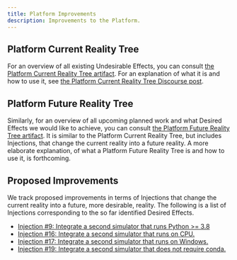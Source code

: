 ```yaml
---
title: Platform Improvements
description: Improvements to the Platform.
---
```

## Platform Current Reality Tree

For an overview of all existing Undesirable Effects, you can consult [the Platform Current Reality Tree artifact](https://link.excalidraw.com/readonly/wtdsu2JWW5qINtJpQJ1O). For an explanation of what it is and how to use it, see [the Platform Current Reality Tree Discourse post](https://thousandbrains.discourse.group/t/platform-current-reality-tree/776).

## Platform Future Reality Tree

Similarly, for an overview of all upcoming planned work and what Desired Effects we would like to achieve, you can consult [the Platform Future Reality Tree artifact](https://link.excalidraw.com/readonly/1zkoPDpkfKlbyGfCaLsY). It is similar to the Platform Current Reality Tree, but includes Injections, that change the current reality into a future reality. A more elaborate explanation, of what a Platform Future Reality Tree is and how to use it, is forthcoming.

## Proposed Improvements

We track proposed improvements in terms of Injections that change the current reality into a future, more desirable, reality. The following is a list of Injections corresponding to the so far identified Desired Effects.

- [Injection #9: Integrate a second simulator that runs Python >= 3.8](platform-improvements/injection-9-integrate-a-second-simulator-that-runs-python-38.md)
- [Injection #16: Integrate a second simulator that runs on CPU.](platform-improvements/injection-16-integrate-a-second-simulator-that-runs-on-cpu.md)
- [Injection #17: Integrate a second simulator that runs on Windows.](platform-improvements/injection-17-integrate-a-second-simulator-that-runs-on-windows.md)
- [Injection #19: Integrate a second simulator that does not require conda.](platform-improvements/injection-19-integrate-a-second-simulator-that-does-not-require-conda.md)
